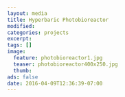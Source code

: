 ```yaml
---
layout: media
title: Hyperbaric Photobioreactor
modified:
categories: projects
excerpt:
tags: []
image:
  feature: photobioreactor1.jpg
  teaser: photobioreactor400x250.jpg
  thumb:
ads: false
date: 2016-04-09T12:36:39-07:00
---
```


